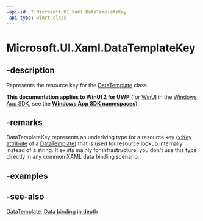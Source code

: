 ```yaml
---
-api-id: T:Microsoft.UI.Xaml.DataTemplateKey
-api-type: winrt class
---
```


<!-- Class syntax.
public class DataTemplateKey : Windows.UI.Xaml.IDataTemplateKey
-->

# Microsoft.UI.Xaml.DataTemplateKey

## -description
Represents the resource key for the [DataTemplate](datatemplate.md) class.

**This documentation applies to WinUI 2 for UWP** (for [WinUI](/windows/apps/winui/winui3/) in the [Windows App SDK](/windows/apps/windows-app-sdk/), see the **[Windows App SDK namespaces](/windows/windows-app-sdk/api/winrt/)**).

## -remarks
DataTemplateKey represents an underlying type for a resource key ([x:Key attribute](/windows/uwp/xaml-platform/x-key-attribute) of a [DataTemplate](datatemplate.md)) that is used for resource lookup internally instead of a string. It exists mainly for infrastructure, you don't use this type directly in any common XAML data binding scenario.

## -examples

## -see-also
[DataTemplate](datatemplate.md), [Data binding in depth](/windows/uwp/data-binding/data-binding-in-depth)
